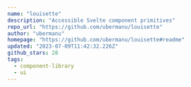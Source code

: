 ```yaml
---
name: "louisette"
description: "Accessible Svelte component primitives"
repo_url: "https://github.com/ubermanu/louisette"
author: "ubermanu"
homepage: "https://github.com/ubermanu/louisette#readme"
updated: "2023-07-09T11:42:32.226Z"
github_stars: 28
tags: 
  - component-library
  - ui
---
```

